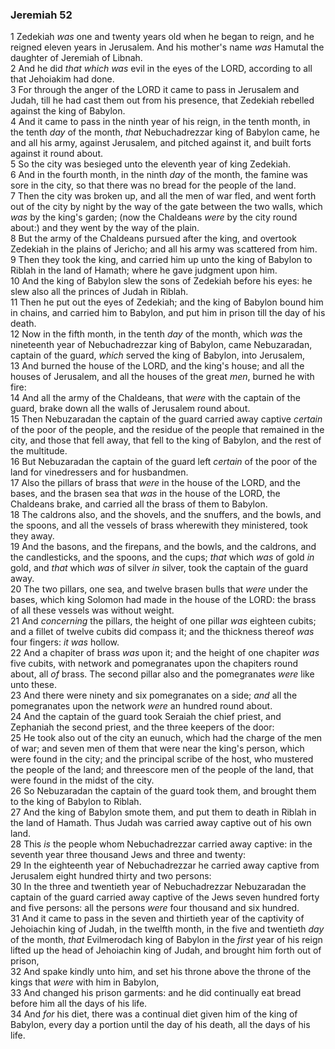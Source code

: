 ### Jeremiah 52

1 Zedekiah *was* one and twenty years old when he began to reign, and he reigned eleven years in Jerusalem. And his mother's name *was* Hamutal the daughter of Jeremiah of Libnah.  
2 And he did *that which was* evil in the eyes of the LORD, according to all that Jehoiakim had done.  
3 For through the anger of the LORD it came to pass in Jerusalem and Judah, till he had cast them out from his presence, that Zedekiah rebelled against the king of Babylon.  
4 And it came to pass in the ninth year of his reign, in the tenth month, in the tenth *day* of the month, *that* Nebuchadrezzar king of Babylon came, he and all his army, against Jerusalem, and pitched against it, and built forts against it round about.  
5 So the city was besieged unto the eleventh year of king Zedekiah.  
6 And in the fourth month, in the ninth *day* of the month, the famine was sore in the city, so that there was no bread for the people of the land.  
7 Then the city was broken up, and all the men of war fled, and went forth out of the city by night by the way of the gate between the two walls, which *was* by the king's garden; (now the Chaldeans *were* by the city round about:) and they went by the way of the plain.  
8 But the army of the Chaldeans pursued after the king, and overtook Zedekiah in the plains of Jericho; and all his army was scattered from him.  
9 Then they took the king, and carried him up unto the king of Babylon to Riblah in the land of Hamath; where he gave judgment upon him.  
10 And the king of Babylon slew the sons of Zedekiah before his eyes: he slew also all the princes of Judah in Riblah.  
11 Then he put out the eyes of Zedekiah; and the king of Babylon bound him in chains, and carried him to Babylon, and put him in prison till the day of his death.  
12 Now in the fifth month, in the tenth *day* of the month, which *was* the nineteenth year of Nebuchadrezzar king of Babylon, came Nebuzaradan, captain of the guard, *which* served the king of Babylon, into Jerusalem,  
13 And burned the house of the LORD, and the king's house; and all the houses of Jerusalem, and all the houses of the great *men*, burned he with fire:  
14 And all the army of the Chaldeans, that *were* with the captain of the guard, brake down all the walls of Jerusalem round about.  
15 Then Nebuzaradan the captain of the guard carried away captive *certain* of the poor of the people, and the residue of the people that remained in the city, and those that fell away, that fell to the king of Babylon, and the rest of the multitude.  
16 But Nebuzaradan the captain of the guard left *certain* of the poor of the land for vinedressers and for husbandmen.  
17 Also the pillars of brass that *were* in the house of the LORD, and the bases, and the brasen sea that *was* in the house of the LORD, the Chaldeans brake, and carried all the brass of them to Babylon.  
18 The caldrons also, and the shovels, and the snuffers, and the bowls, and the spoons, and all the vessels of brass wherewith they ministered, took they away.  
19 And the basons, and the firepans, and the bowls, and the caldrons, and the candlesticks, and the spoons, and the cups; *that* which *was* of gold *in* gold, and *that* which *was* of silver *in* silver, took the captain of the guard away.  
20 The two pillars, one sea, and twelve brasen bulls that *were* under the bases, which king Solomon had made in the house of the LORD: the brass of all these vessels was without weight.  
21 And *concerning* the pillars, the height of one pillar *was* eighteen cubits; and a fillet of twelve cubits did compass it; and the thickness thereof *was* four fingers: *it was* hollow.  
22 And a chapiter of brass *was* upon it; and the height of one chapiter *was* five cubits, with network and pomegranates upon the chapiters round about, all *of* brass. The second pillar also and the pomegranates *were* like unto these.  
23 And there were ninety and six pomegranates on a side; *and* all the pomegranates upon the network *were* an hundred round about.  
24 And the captain of the guard took Seraiah the chief priest, and Zephaniah the second priest, and the three keepers of the door:  
25 He took also out of the city an eunuch, which had the charge of the men of war; and seven men of them that were near the king's person, which were found in the city; and the principal scribe of the host, who mustered the people of the land; and threescore men of the people of the land, that were found in the midst of the city.  
26 So Nebuzaradan the captain of the guard took them, and brought them to the king of Babylon to Riblah.  
27 And the king of Babylon smote them, and put them to death in Riblah in the land of Hamath. Thus Judah was carried away captive out of his own land.  
28 This *is* the people whom Nebuchadrezzar carried away captive: in the seventh year three thousand Jews and three and twenty:  
29 In the eighteenth year of Nebuchadrezzar he carried away captive from Jerusalem eight hundred thirty and two persons:  
30 In the three and twentieth year of Nebuchadrezzar Nebuzaradan the captain of the guard carried away captive of the Jews seven hundred forty and five persons: all the persons *were* four thousand and six hundred.  
31 And it came to pass in the seven and thirtieth year of the captivity of Jehoiachin king of Judah, in the twelfth month, in the five and twentieth *day* of the month, *that* Evilmerodach king of Babylon in the *first* year of his reign lifted up the head of Jehoiachin king of Judah, and brought him forth out of prison,  
32 And spake kindly unto him, and set his throne above the throne of the kings that *were* with him in Babylon,  
33 And changed his prison garments: and he did continually eat bread before him all the days of his life.  
34 And *for* his diet, there was a continual diet given him of the king of Babylon, every day a portion until the day of his death, all the days of his life.  
